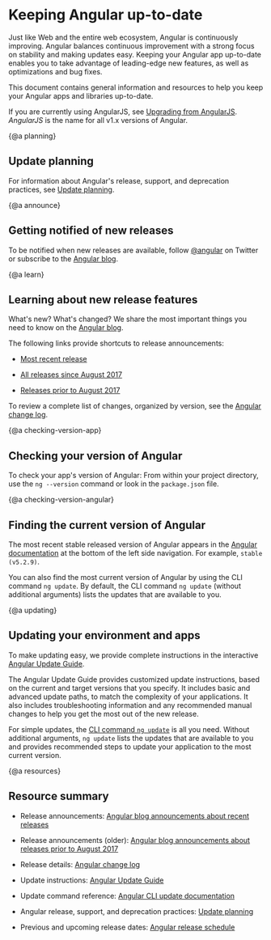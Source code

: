 # Keeping Angular up-to-date

Just like Web and the entire web ecosystem, Angular is continuously improving. Angular balances continuous improvement with a strong focus on stability and making updates easy. Keeping your Angular app up-to-date enables you to take advantage of leading-edge new features, as well as optimizations and bug fixes. 

This document contains general information and resources to help you keep your Angular apps and libraries up-to-date. 


<div class="l-sub-section">

If you are currently using AngularJS, see [Upgrading from AngularJS](guide/upgrade "Upgrading from Angular JS"). _AngularJS_ is the name for all v1.x versions of Angular.

</div>


{@a planning}
## Update planning

For information about Angular's release, support, and deprecation practices, see [Update planning](guide/update-planning "Planning for Angular updates").


{@a announce}
## Getting notified of new releases

To be notified when new releases are available, follow [@angular](https://twitter.com/angular "@angular on Twitter") on Twitter or subscribe to the [Angular blog](https://blog.angular.io "Angular blog"). 

{@a learn}
## Learning about new release features

What's new? What's changed? We share the most important things you need to know on the [Angular blog](https://blog.angular.io "Angular blog"). 

The following links provide shortcuts to release announcements:

* [Most recent release](https://blog.angular.io/angular-5-2-now-available-312d1099bd81 "Angular blog announcements about most recent release")

* [All releases since August 2017](https://blog.angular.io/search?q=now%20available "Angular blog announcements about recent releases")

* [Releases prior to August 2017](https://blog.angularjs.org/search?q=available&by-date=true "Angular blog announcements about releases prior to August 2017")

To review a complete list of changes, organized by version, see the [Angular change log](https://github.com/angular/angular/blob/master/CHANGELOG.md "Angular change log").


{@a checking-version-app}
## Checking your version of Angular

To check your app's version of Angular: From within your project directory, use the `ng --version` command or look in the `package.json` file. 
 

{@a checking-version-angular}
## Finding the current version of Angular

The most recent stable released version of Angular appears in the [Angular documentation](https://angular.io/docs "Angular documentation") at the bottom of the left side navigation. For example, `stable (v5.2.9)`.

You can also find the most current version of Angular by using the CLI command `ng update`. By default, the CLI command `ng update` (without additional arguments) lists the updates that are available to you.  


{@a updating}
## Updating your environment and apps

To make updating easy, we provide complete instructions in the interactive [Angular Update Guide](https://update.angular.io/ "Angular Update Guide").

The Angular Update Guide provides customized update instructions, based on the current and target versions that you specify. It includes basic and advanced update paths, to match the complexity of your applications. It also includes troubleshooting information and any recommended manual changes to help you get the most out of the new release. 

For simple updates, the [CLI command `ng update`](https://github.com/angular/angular-cli/wiki/update "Angular CLI update documentation") is all you need. Without additional arguments, `ng update` lists the updates that are available to you and provides recommended steps to update your application to the most current version. 

{@a resources}
## Resource summary

* Release announcements: [Angular blog announcements about recent releases](https://blog.angular.io/search?q=now%20available "Angular blog announcements about recent releases")

* Release announcements (older): [Angular blog announcements about releases prior to August 2017](https://blog.angularjs.org/search?q=available&by-date=true "Angular blog announcements about releases prior to August 2017")

* Release details: [Angular change log](https://github.com/angular/angular/blob/master/CHANGELOG.md "Angular change log")

* Update instructions: [Angular Update Guide](https://update.angular.io/ "Angular Update Guide")

* Update command reference: [Angular CLI update documentation](https://github.com/angular/angular-cli/wiki/update "Angular CLI update documentation")

* Angular release, support, and deprecation practices: [Update planning](guide/update-planning.md "Planning for Angular updates")

* Previous and upcoming release dates: [Angular release schedule](https://github.com/angular/angular/blob/master/docs/RELEASE_SCHEDULE.md "Angular release schedule")

